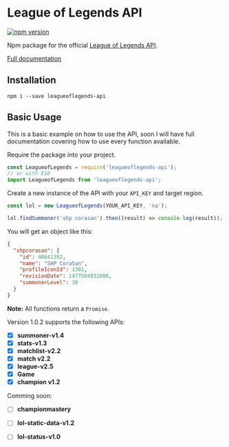# League of Legends API
[![npm version](https://badge.fury.io/js/leagueoflegends-api.svg)](https://badge.fury.io/js/leagueoflegends-api)

Npm package for the official [League of Legends API](https://developer.riotgames.com/).

[Full documentation](https://corasan.gitbooks.io/league-of-legends-api/content/)

## Installation
`npm i --save leagueoflegends-api`

## Basic Usage
This is a basic example on how to use the API, soon I will have full documentation covering how to use every function available.

Require the package into your project.
```javascript
const LeagueofLegends = require('leagueoflegends-api');
// or with ES6
import LeagueofLegends from 'leagueoflegends-api';
```

Create a new instance of the API with your `API_KEY` and target region.
```javascript
const lol = new LeagueofLegends(YOUR_API_KEY, 'na');

lol.findSummoner('shp corasan').then((result) => console.log(result));
```
You will get an object like this:
```json
{
  "shpcorasan": {
    "id": 48641392,
    "name": "SHP CoraSan",
    "profileIconId": 1301,
    "revisionDate": 1477504931000,
    "summonerLevel": 30
  }
}
```
**Note:** All functions return a `Promise`.

Version 1.0.2 supports the following APIs:

- [x] **summoner-v1.4**
- [x] **stats-v1.3**
- [x] **matchlist-v2.2**
- [x] **match v2.2**
- [x] **league-v2.5**
- [x] **Game**
- [x] **champion v1.2**

Comming soon:

- [ ] **championmastery**
- [ ] **lol-static-data-v1.2**
- [ ] **lol-status-v1.0**
 
 
